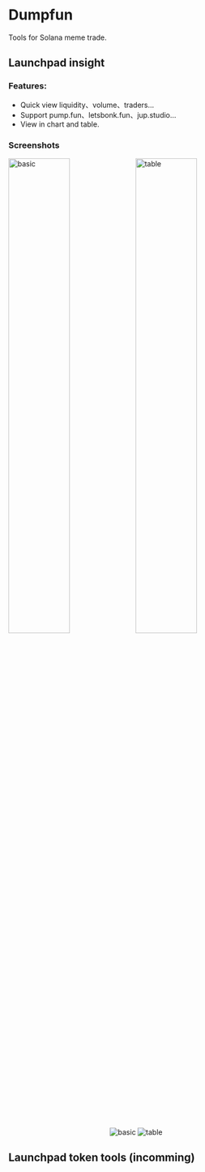 # Dumpfun
Tools for Solana meme trade.

## Launchpad insight
### Features:
- Quick view liquidity、volume、traders...
- Support pump.fun、letsbonk.fun、jup.studio...
- View in chart and table.

### Screenshots
<div>
  <img src="https://cdn.jsdelivr.net/gh/evolify/dumpfun/res/1.jpeg" alt="basic" width="49%">
  <img src="https://cdn.jsdelivr.net/gh/evolify/dumpfun/res/2.jpeg" alt="table" width="49%">
</div>

<center>
  <img src="https://cdn.jsdelivr.net/gh/evolify/dumpfun/res/1.jpeg" alt="basic">
  <img src="https://cdn.jsdelivr.net/gh/evolify/dumpfun/res/2.jpeg" alt="table">
</center>

## Launchpad token tools (incomming)
